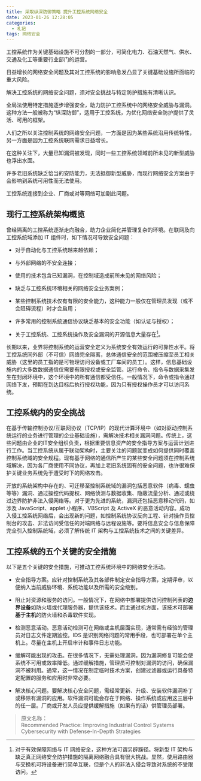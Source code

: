 ```yaml
---
title: 采取纵深防御策略 提升工控系统网络安全
date: 2023-01-26 12:28:05
categories: 
  - 札记
tags: 网络安全
---
```


工控系统作为关键基础设施不可分割的一部分，可简化电力、石油天然气、供水、交通及化工等重要行业部门的运营。

<!-- more -->


日益增长的网络安全问题及其对工控系统的影响愈发凸显了关键基础设施所面临的重大风险。

解决工控系统的网络安全问题，须对安全挑战与特定防护措施有清晰认识。

全局法使用特定措施逐步增强安全，助力防护工控系统中的网络安全威胁与漏洞。这种方法一般被称为“纵深防御”，适用于工控系统，为优化网络安全防护提供了灵活、可用的框架。

人们之所以关注控制系统的网络安全问题，一方面是因为某些系统沿用传统特性，另一方面是因为工控系统联网需求日益增长。

在这种关注下，大量已知漏洞被发现，同时一些工控系统领域前所未见的新型威胁也浮出水面。

许多老旧系统缺乏恰当的安防能力，无法抵御新型威胁，而现行网络安全方案由于会影响到系统可用性而无法使用。

工控系统连接到企业、厂商或对等网络可加剧此问题。

## 现行工控系统架构概览

曾经隔离的工控系统逐渐走向融合，助力企业简化并管理复杂的环境。在联网及向工控系统域添加 IT 组件时，如下情况可导致安全问题：

* 对于自动化与工控系统越来越依赖；

* 与外部网络的不安全连接；

* 使用的技术包含已知漏洞，在控制域造成前所未见的网络风险；

* 缺乏与工控系统环境相关的网络安全业务案例；

* 某些控制系统技术仅有有限的安全能力，这种能力一般仅在管理员发现（或不会阻碍流程）时才会启用；

* 许多常用的控制系统通信协议缺乏基本的安全功能（如认证与授权）；

* 关于工控系统、工控系统操作及安全漏洞的开源信息大量存在[^1]。

[^1]:对于有效保障网络与 IT 网络安全，这种方法可谓另辟蹊径。将新型 IT 架构与缺乏真正网络安全防护措施的隔离网络融合具有很大挑战。显然，使用路由器与交换机可将设备进行简单互联，但是个人的非法入侵会导致对系统的不受限访问。

长期以来，业界将控制系统的运营安全定义为系统安全有效运行的可靠性水平。将工控系统同外部（不可信）网络完全隔离，总体通信安全的范围被压缩至员工相关威胁（这里的员工指的是可物理访问设备或工厂车间的员工）。这样，信息基础设施内的大多数数据通信仅需要有限授权或安全监管。运行命令、指令与数据采集发生在封闭环境中，这个环境中的所有通信都受信任。一般情况下，命令或指令通过网络下发，预期在到达目标后执行授权功能，因为只有授权操作员才可以访问系统。

## 工控系统内的安全挑战

在基于传输控制协议/互联网协议（TCP/IP）的现代计算环境中（如对驱动控制系统运行的业务进行管理的企业基础设施），需解决技术相关漏洞问题。传统上，这些问题由企业的IT安全组织负责，根据重要信息资产的安全指导方案与运营计划进行工作。当工控系统从属于联动架构时，主要关注的问题就变成如何提供同时覆盖控制系统域的安全规程。现有基于网络的通信所产生的某些安全问题须在控制系统域解决，因为各厂商使用不同协议，再加上老旧系统固有的安全问题，也许很难保护关键业务系统免于遭受时下的网络攻击。

开放的系统架构中存在的、可迁移至控制系统域的漏洞包括恶意软件（病毒、蠕虫等等）漏洞、通过操控代码提权、网络侦测与数据收集、隐蔽流量分析、通过或绕过边界防护非法入侵网络等。对于更为先进的系统，漏洞还包括恶意移动代码，如涉及 JavaScript、applet 小程序、VBScript 及 ActiveX 的恶意活动内容。成功入侵工控系统网络后，会出现新的问题，如控制系统协议反向工程、针对操作员控制台的攻击、非法访问受信任的对端网络与远程设施等。要将信息安全与信息保障完全引入控制系统域，必须了解传统 IT 架构与工控系统技术之间的关键差异。

## 工控系统的五个关键的安全措施

以下是五个关键的安全措施，可推动工控系统环境中的网络安全活动。

* 安全指导方案。应针对控制系统及其各部件制定安全指导方案，定期评审，以便纳入当前威胁环境、系统功能以及所需的安全级别。

* 阻止对资源和服务的访问。一般情况下，在网络中部署提供访问控制列表的**边界设备**如防火墙或代理服务器，提供该技术。而主通过机方面，该技术可部署**基于主机**的防火墙和杀毒软件实现。

* 检测恶意活动。恶意活动检测可在网络或主机层面实现，通常需有经验的管理员对日志文件定期监控。IDS 是识别网络问题的常用手段，也可部署在单个主机上。尽量在主机上开启审计和事件日志功能。

* 缓解可能出现的攻击。在很多情况下，无需处理漏洞，因为漏洞修复可能会使系统不可用或效率降低。通过缓解措施，管理员可控制对漏洞的访问，确保漏洞不被利用。通常，这一情况在制定临时技术方案，创建过滤器或运行具备特定配置的服务和应用时非常必要。

* 解决核心问题。要解决核心安全问题，需经常更新、升级、安装软件漏洞补丁或移除有漏洞的应用。软件漏洞可能会存在于网络、操作系统或应用这三层中的任一层。厂商或开发人员应提供缓解措施（如果有的话）供管理员部署。

> 原文名称：\
Recommended Practice: Improving Industrial Control Systems Cybersecurity with Defense-In-Depth Strategies